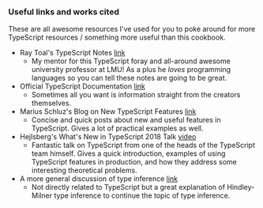 ### Useful links and works cited

These are all awesome resources I've used for you to poke around for more TypeScript resources / something more useful than this cookbook.

- Ray Toal's TypeScript Notes [link](http://cs.lmu.edu/~ray/notes/introtypescript/)
    - My mentor for this TypeScript foray and all-around awesome university professor at LMU! As a plus he *loves* programming languages so you can tell these notes are going to be great.
- Official TypeScript Documentation [link](https://www.typescriptlang.org/docs/home.html)
    - Sometimes all you want is information straight from the creators themselves.
- Marius Schluz's Blog on New TypeScript Features [link](https://blog.mariusschulz.com/)
    - Concise and quick posts about new and useful features in TypeScript. Gives a lot of practical examples as well.
- Hejlsberg's What's New in TypeScript 2018 Talk [video](https://youtu.be/hDACN-BGvI8)
    - Fantastic talk on TypeScript from one of the heads of the TypeScript team himself. Gives a quick introduction, examples of using TypeScript features in production, and how they address some interesting theoretical problems.
- A more general discussion of type inference [link](https://eli.thegreenplace.net/2018/type-inference/)
    - Not directly related to TypeScript but a great explanation of Hindley-Milner type inference to continue the topic of type inference.